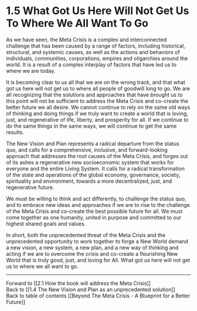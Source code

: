 # 1.5 What Got Us Here Will Not Get Us To Where We All Want To Go

As we have seen, the Meta Crisis is a complex and interconnected challenge that has been caused by a range of factors, including historical, structural, and systemic causes, as well as the actions and behaviors of individuals, communities, corporations, empires and oligarchies around the world. It is a result of a complex interplay of factors that have led us to where we are today.

It is becoming clear to us all that we are on the wrong track, and that what got us here will not get us to where all people of goodwill long to go. We are all recognizing that the solutions and approaches that have brought us to this point will not be sufficient to address the Meta Crisis and co-create the better future we all desire. We cannot continue to rely on the same old ways of thinking and doing things if we truly want to create a world that is loving, just, and regenerative of life, liberty, and prosperity for all. If we continue to do the same things in the same ways, we will continue to get the same results. 

The New Vision and Plan represents a radical departure from the status quo, and calls for a comprehensive, inclusive, and forward-looking approach that addresses the root causes of the Meta Crisis, and forges out of its ashes a regenerative new socioeconomic system that works for everyone and the entire Living System. It calls for a radical transformation of the state and operations of the global economy, governance, society, spirituality and environment, towards a more decentralized, just, and regenerative future.

We must be willing to think and act differently, to challenge the status quo, and to embrace new ideas and approaches if we are to rise to the challenge of the Meta Crisis and co-create the best possible future for all. We must come together as one humanity, united in purpose and committed to our highest shared goals and values. 

In short, both the unprecedented threat of the Meta Crisis and the unprecedented opportunity to work together to forge a New World demand a new vision, a new system, a new plan, and a new way of thinking and acting if we are to overcome the crisis and co-create a flourishing New World that is truly good, just, and loving for All. What got us here will not get us to where we all want to go. 

___

Forward to [[2.1 How the book will address the Meta Crisis]]    
Back to [[1.4 The New Vision and Plan as an unprecedented solution]]    
Back to table of contents [[Beyond The Meta Crisis - A Blueprint for a Better Future]] 